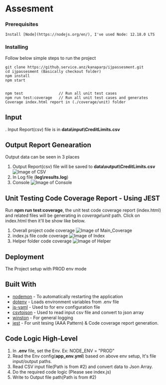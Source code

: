 # Assesment

### Prerequisites

```
Install [Node](https://nodejs.org/en/), I've used Node: 12.18.0 LTS
```

### Installing

Follow below simple steps to run the project

```
git clone https://github.service.anz/kanaparp/ijpassesment.git
cd ijpassesment (Basically checkout folder)
npm install
npm start


npm test                // Run all unit test cases
npm run test:coverage   // Run all unit test cases and generates Coverage index.html report in (./coverage/unit) folder
```

## Input
  . Input Report(csv) file is in **data\input\CreditLimits.csv**

## Output Report Genearation
  Output data can be seen in 3 places
  
  1.  Output Report(csv) file will be saved to **data\output\CreditLimits.csv**
       ![Image of CSV](https://github.service.anz/kanaparp/ijpassesment/blob/master/images/CSV.JPG)
  2.  In Log file (**log\results.log**)
  3.  Console
       ![Image of Console](https://github.service.anz/kanaparp/ijpassesment/blob/master/images/Console.JPG)

## Unit Testing Code Coverage Report - Using JEST
  Run **npm run test:coverage**, the unit test code coverage report (index.html) and related files will be generating in *coverage\unit* path. Click on index.html then it'll be show like below.
  
  1.  Overall project code coverage
       ![Image of Main_Coverage](https://github.service.anz/kanaparp/ijpassesment/blob/master/images/Main_Coverage.jpg)
  2.  index.js file code coverage
	   ![Image of Index](https://github.service.anz/kanaparp/ijpassesment/blob/master/images/Index.jpg)
  3.  Helper folder code coverage
       ![Image of Helper](https://github.service.anz/kanaparp/ijpassesment/blob/master/images/Helper.JPG)
	   
## Deployment

The Project setup with PROD env mode

## Built With

* [nodemon](https://www.npmjs.com/package/nodemon) - To automatically restarting the application
* [dotenv](https://www.npmjs.com/package/dotenv) - Loads environment variables from .env file
* [js-yaml](https://www.npmjs.com/package/js-yaml) - Used to for env configuration file
* [csvtojson](https://www.npmjs.com/package/csvtojson) - Used to read input csv file and convert to json array
* [winston](https://rometools.github.io/rome/) - For general logging
* [jest](https://www.npmjs.com/package/jest) - For unit tesing (AAA Pattern) & Code coverage report generation.

## Code Logic High-Level

1. In **.env** file, set the Env. Ex: NODE_ENV = "PROD"
1. Read the Env config(**app_env.yml**) based on above env setup, It's file input/output paths.
1. Read CSV input file(Path is from #2) and convert data to Json Array.
1. Do the required code logic (Please see index.js)
1. Write to Output file path(Path is from #2)
